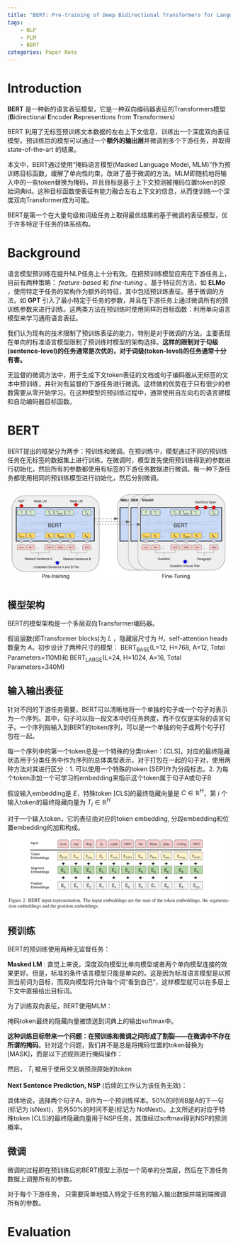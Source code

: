 ```yaml
---
title: "BERT: Pre-training of Deep Bidirectional Transformers for Language Understanding"
tags:
    - NLP
    - PLM
    - BERT
categories: Paper Note
---
```


# Introduction

**BERT** 是一种新的语言表征模型，它是一种双向编码器表征的Transformers模型(**B**idirectional **E**ncoder **R**epresentions from **T**ransformers)

BERT 利用了无标签预训练文本数据的左右上下文信息，训练出一个深度双向表征模型。预训练后的模型可以通过一个**额外的输出层**并微调到多个下游任务，并取得 state-of-the-art 的结果。

本文中，BERT通过使用“掩码语言模型(Masked Language Model, MLM)”作为预训练目标函数，缓解了单向性约束，改进了基于微调的方法。MLM即随机地将输入中的一些token替换为掩码，并且目标是基于上下文预测被掩码位置token的原始词典id。这种目标函数使表征有能力融合左右上下文的信息，从而使训练一个深度双向Transformer成为可能。

BERT是第一个在大量句级和词级任务上取得最优结果的基于微调的表征模型，优于许多特定于任务的体系结构。

<!--more-->

# Background

语言模型预训练在提升NLP任务上十分有效。在把预训练模型应用在下游任务上，目前有两种策略： *feature-based* 和 *fine-tuning* 。基于特征的方法，如 **ELMo** ，使用特定于任务的架构作为额外的特征，其中包括预训练表征。基于微调的方法，如 **GPT** 引入了最小特定于任务的参数，并且在下游任务上通过微调所有的预训练参数来进行训练。这两类方法在预训练时使用同样的目标函数：利用单向语言模型来学习通用语言表征。

我们认为现有的技术限制了预训练表征的能力，特别是对于微调的方法。主要表现在单向的标准语言模型限制了预训练时模型的架构选择。**这样的限制对于句级(sentence-level)的任务通常是次优的，对于词级(token-level)的任务通常十分有害。**

无监督的微调方法中，用于生成下文token表征的文档或句子编码器从无标签的文本中预训练，并针对有监督的下游任务进行微调。这样做的优势在于只有很少的参数需要从零开始学习。在这种模型的预训练过程中，通常使用自左向右的语言建模和自动编码器目标函数。

# BERT

BERT提出的框架分为两步：预训练和微调。在预训练中，模型通过不同的预训练任务在无标签的数据集上进行训练。在微调时，模型首先使用预训练得到的参数进行初始化，然后所有的参数都使用有标签的下游任务数据进行微调。每一种下游任务都使用相同的预训练模型进行初始化，然后分别微调。

![](BERT-Pre-training-of-Deep-Bidirectional-Transformers-for-Language-Understanding/1.png)

## 模型架构

BERT的模型架构是一个多层双向Transformer编码器。

假设层数(即Transformer blocks)为 $L$ ，隐藏层尺寸为 $H$，self-attention heads数量为 $A$。初步设计了两种尺寸的模型： $\text{BERT}_\text{BASE}(\text{L=12, H=768, A=12, Total Parameters=110M})$和 $\text{BERT}_\text{LARGE}(\text{L=24, H=1024, A=16, Total Parameters=340M})$

## 输入输出表征

针对不同的下游任务需要，BERT可以清晰地将一个单独的句子或一个句子对表示为一个序列。其中，句子可以指一段文本中的任务跨度，而不仅仅是实际的语言句子。一个序列指输入到BERT的token序列，可以是一个单独的句子或两个句子打包在一起。

每一个序列中的第一个token总是一个特殊的分类token：[CLS]，对应的最终隐藏状态用于分类任务中作为序列的总体类型表示。对于打包在一起的句子对，使用两种方法对其进行区分：1. 可以使用一个特殊的token [SEP]作为分段标志。2. 为每个token添加一个可学习的embedding来指示这个token属于句子A或句子B

假设输入embedding是 $E$，特殊token [CLS]的最终隐藏向量是 $C\in \mathbb{R}^H$，第 $i$ 个输入token的最终隐藏向量为 $T_i\in \mathbb{R}^H$

对于一个输入token，它的表征由对应的token embedding, 分段embedding和位置embedding的加和构成。

![](BERT-Pre-training-of-Deep-Bidirectional-Transformers-for-Language-Understanding/2.png)

## 预训练

BERT的预训练使用两种无监督任务：

**Masked LM** : 直觉上来说，深度双向模型比单向模型或者两个单向模型连接的效果更好。但是，标准的条件语言模型只能是单向的。这是因为标准语言模型是以预测当前词为目标，而双向模型将允许每个词“看到自己”，这样模型就可以在多层上下文中直接给出目标词。

为了训练双向表征，BERT使用MLM：

掩码token最终的隐藏向量被馈送到词典上的输出softmax中。

**这种训练目标带来一个问题：在预训练和微调之间形成了割裂——在微调中不存在所谓的掩码**。针对这个问题，我们并不是总是将掩码位置的token替换为[MASK]，而是以下述规则进行掩码操作：

然后， $T_i$ 被用于使用交叉熵预测原始的token

**Next Sentence Prediction, NSP** (后续的工作认为该任务无效)：

具体地说，选择两个句子A，B作为一个预训练样本。50%的时间B是A的下一句(标记为 $\text{IsNext}$)，另外50%的时间不是(标记为 $\text{NotNext}$)。上文所述的对应于特殊token [CLS]的最终隐藏向量用于NSP任务，其值经过softmax得到NSP的预测概率。

## 微调

微调的过程即在预训练后的BERT模型上添加一个简单的分类层，然后在下游任务数据上调整所有的参数。

对于每个下游任务， 只需要简单地插入特定于任务的输入输出数据并端到端微调所有的参数。

# Evaluation